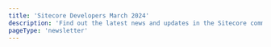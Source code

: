 ```yaml
---
title: 'Sitecore Developers March 2024'
description: 'Find out the latest news and updates in the Sitecore community.'
pageType: 'newsletter'
---
```


<NewsletterStory
    title="SUGCON India CFS Now Open"
    copy="🎙 Get ready, Bangalore, India! SUGCON (Sitecore User Group Conference) is coming your way on June 6-7! Call for Speakers is now officially open until March 31st. Don’t miss out on this opportunity to share your expertise and insights with over 250 attendees."
    image="https://go.sitecore.com/l/857953/2023-03-29/tw6z7f/857953/1680105734Vrpe2w1b/MicrosoftTeams_image__5_.png"
    linkText="Submit your topic"
    linkHref="https://sessionize.com/sugcon-india-2024/"
    variant="full-width"
  />
<NewsletterStory
    title="Secure Your Place at SUGCON EUROPE 2024"
    copy="Join us in Dublin on April 11-12 for the 10th SUGCON Europe. Hear from top executives like Sitecore's Interim CEO Dave O’Flanagan and connect with the folks from the Sitecore Product team. Delve into cutting-edge insights on Sitecore Content Hub, OrderCloud, AI integration, and Search. Plus, don't miss out on our engaging workshops and training sessions."
    image="https://go.sitecore.com/l/857953/2024-01-26/txlkmz/857953/17063033742vLoLnUu/Screen_Shot_2024_01_26_at_6.08.12_PM.png"
    linkText="Register now"
    linkHref="https://europe.sugcon.events/"
    variant="full-width"
  />
<NewsletterStory
    title="🔎 Sitecore Search - Debugging Crawling Errors"
    copy="When working with Sitecore Search you might run into indexing errors when crawling your different content sources. In this video Rob talks about how you can debug these issues in your implementation."
    image="https://go.sitecore.com/l/857953/2024-03-06/txqmhm/857953/1709765026NoJlldMG/Left.png"
    linkText="Watch now"
    linkHref="https://www.youtube.com/watch?v=jWch9tCePvE"
    variant="full-width"
  />

<NewsletterStory
    title="Sitecore Connect with CDP (Audience Export) "
    linkText="Read now"
    linkHref="https://abarhoum.wordpress.com/2024/01/29/sitecore-connect-with-cdp-audience-export/"
  />

<NewsletterStory
    title="Sitecore Downloads Migration: Smooth Transition to the New Portal "
    linkText="Read now"
    linkHref="https://community.sitecore.com/community?id=community_blog&sys_id=5b502095c3b88a50176ab01a05013182"
  />
<NewsletterStory
      title="Introducing Generative AI Features in Sitecore Send"
        linkText="Read now"
      linkHref="https://community.sitecore.com/community?id=community_Blog&sys_id=41151fd91bac4e90efd0ec22604bcbe8"    />
<NewsletterStory
    title="Use Sitecore XM 10.3 as headless CMS"
    linkText="Read now"
    linkHref="https://www.sergevandenoever.nl/Sitecore_Demo_Portal_headless_development/"
  />
<NewsletterStory
    title="Serialize Complex Data for Sitecore XP Headless Development"
    linkText="Read now"
    linkHref="https://www.velir.com/ideas/2024/02/16/serialize-complex-data-for-sitecore-xp-headless-development"
  />
<NewsletterStory
  title="Working with GitHub Codespaces and XM Cloud"
  linkText="Read now"
  linkHref="https://developers.sitecore.com/learn/accelerate/xm-cloud/pre-development/developer-experience/dev-workflow-codespaces"
  />
